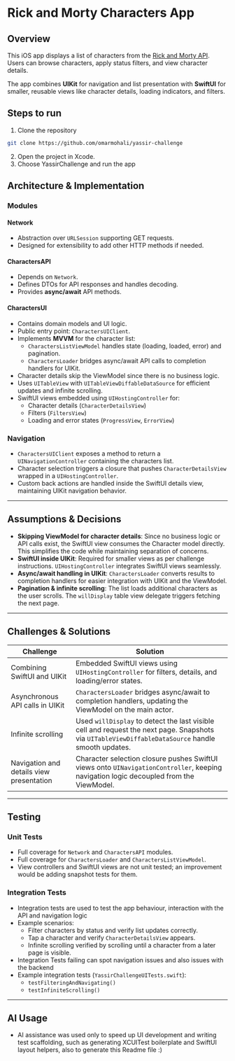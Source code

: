 # Rick and Morty Characters App

## Overview
This iOS app displays a list of characters from the [Rick and Morty API](https://rickandmortyapi.com/). Users can browse characters, apply status filters, and view character details.  

The app combines **UIKit** for navigation and list presentation with **SwiftUI** for smaller, reusable views like character details, loading indicators, and filters.

## Steps to run
1. Clone the repository
```bash
git clone https://github.com/omarmohali/yassir-challenge
```
2. Open the project in Xcode.
3. Choose YassirChallenge and run the app

## Architecture & Implementation

### Modules

#### Network
- Abstraction over `URLSession` supporting GET requests.
- Designed for extensibility to add other HTTP methods if needed.

#### CharactersAPI
- Depends on `Network`.
- Defines DTOs for API responses and handles decoding.
- Provides **async/await** API methods.

#### CharactersUI
- Contains domain models and UI logic.
- Public entry point: `CharactersUIClient`.
- Implements **MVVM** for the character list:
  - `CharactersListViewModel` handles state (loading, loaded, error) and pagination.
  - `CharactersLoader` bridges async/await API calls to completion handlers for UIKit.
- Character details skip the ViewModel since there is no business logic.
- Uses `UITableView` with `UITableViewDiffableDataSource` for efficient updates and infinite scrolling.
- SwiftUI views embedded using `UIHostingController` for:
  - Character details (`CharacterDetailsView`)
  - Filters (`FiltersView`)
  - Loading and error states (`ProgressView`, `ErrorView`)

### Navigation
- `CharactersUIClient` exposes a method to return a `UINavigationController` containing the characters list.
- Character selection triggers a closure that pushes `CharacterDetailsView` wrapped in a `UIHostingController`.
- Custom back actions are handled inside the SwiftUI details view, maintaining UIKit navigation behavior.

---

## Assumptions & Decisions
- **Skipping ViewModel for character details**: Since no business logic or API calls exist, the SwiftUI view consumes the Character model directly. This simplifies the code while maintaining separation of concerns.
- **SwiftUI inside UIKit**: Required for smaller views as per challenge instructions. `UIHostingController` integrates SwiftUI views seamlessly.
- **Async/await handling in UIKit**: `CharactersLoader` converts results to completion handlers for easier integration with UIKit and the ViewModel.
- **Pagination & infinite scrolling**: The list loads additional characters as the user scrolls. The `willDisplay` table view delegate triggers fetching the next page.

---

## Challenges & Solutions

| Challenge | Solution |
|-----------|---------|
| Combining SwiftUI and UIKit | Embedded SwiftUI views using `UIHostingController` for filters, details, and loading/error states. |
| Asynchronous API calls in UIKit | `CharactersLoader` bridges async/await to completion handlers, updating the ViewModel on the main actor. |
| Infinite scrolling | Used `willDisplay` to detect the last visible cell and request the next page. Snapshots via `UITableViewDiffableDataSource` handle smooth updates. |
| Navigation and details view presentation | Character selection closure pushes SwiftUI views onto `UINavigationController`, keeping navigation logic decoupled from the ViewModel. |

---

## Testing

### Unit Tests
- Full coverage for `Network` and `CharactersAPI` modules.
- Full coverage for `CharactersLoader` and `CharactersListViewModel`.
- View controllers and SwiftUI views are not unit tested; an improvement would be adding snapshot tests for them.

### Integration Tests
- Integration tests are used to test the app behaviour, interaction with the API and navigation logic
- Example scenarios:
  - Filter characters by status and verify list updates correctly.
  - Tap a character and verify `CharacterDetailsView` appears.
  - Infinite scrolling verified by scrolling until a character from a later page is visible.
- Integration Tests failing can spot navigation issues and also issues with the backend
- Example integration tests (`YassirChallengeUITests.swift`):
  - `testFilteringAndNavigating()`
  - `testInfiniteScrolling()`

---

## AI Usage
- AI assistance was used only to speed up UI development and writing test scaffolding, such as generating XCUITest boilerplate and SwiftUI layout helpers, also to generate this Readme file :)
